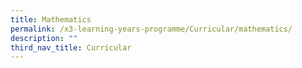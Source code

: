 ```yaml
---
title: Mathematics
permalink: /x3-learning-years-programme/Curricular/mathematics/
description: ""
third_nav_title: Curricular
---
```

